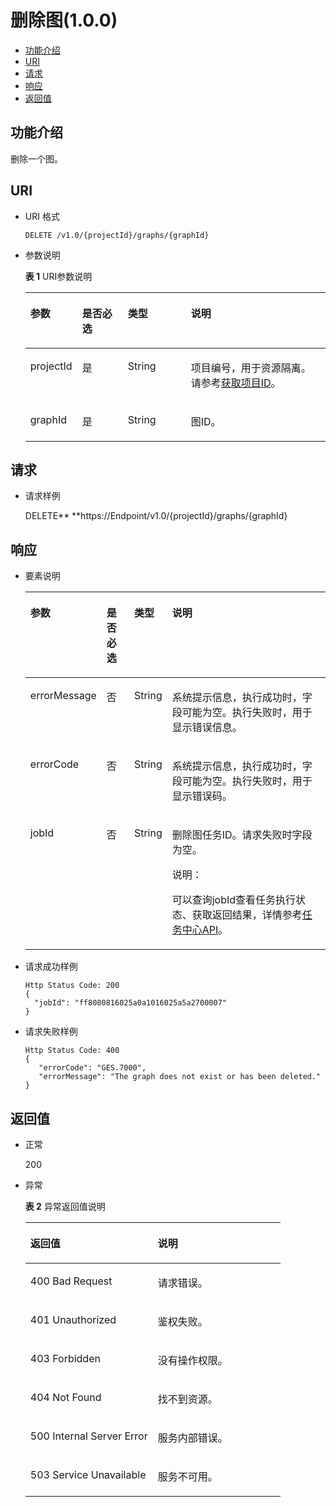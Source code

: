 # 删除图\(1.0.0\)<a name="ges_03_0021"></a>

-   [功能介绍](#section53957349)
-   [URI](#section15854097)
-   [请求](#section8469150)
-   [响应](#section9113494)
-   [返回值](#section14912584)

## 功能介绍<a name="section53957349"></a>

删除一个图。

## URI<a name="section15854097"></a>

-   URI 格式

    ```
    DELETE /v1.0/{projectId}/graphs/{graphId}
    ```

-   参数说明

    **表 1**  URI参数说明

    <a name="table16026679171120"></a>
    <table><thead align="left"><tr id="row25415660171120"><th class="cellrowborder" valign="top" width="13.750000000000002%" id="mcps1.2.5.1.1"><p id="p14047189171129"><a name="p14047189171129"></a><a name="p14047189171129"></a>参数</p>
    </th>
    <th class="cellrowborder" valign="top" width="15.809999999999999%" id="mcps1.2.5.1.2"><p id="p64080496171129"><a name="p64080496171129"></a><a name="p64080496171129"></a>是否必选</p>
    </th>
    <th class="cellrowborder" valign="top" width="21.560000000000002%" id="mcps1.2.5.1.3"><p id="p23137692171129"><a name="p23137692171129"></a><a name="p23137692171129"></a>类型</p>
    </th>
    <th class="cellrowborder" valign="top" width="48.88%" id="mcps1.2.5.1.4"><p id="p62213760171129"><a name="p62213760171129"></a><a name="p62213760171129"></a>说明</p>
    </th>
    </tr>
    </thead>
    <tbody><tr id="row46582709171120"><td class="cellrowborder" valign="top" width="13.750000000000002%" headers="mcps1.2.5.1.1 "><p id="p28374163171129"><a name="p28374163171129"></a><a name="p28374163171129"></a>projectId</p>
    </td>
    <td class="cellrowborder" valign="top" width="15.809999999999999%" headers="mcps1.2.5.1.2 "><p id="p16605841171129"><a name="p16605841171129"></a><a name="p16605841171129"></a>是</p>
    </td>
    <td class="cellrowborder" valign="top" width="21.560000000000002%" headers="mcps1.2.5.1.3 "><p id="p2895847171129"><a name="p2895847171129"></a><a name="p2895847171129"></a>String</p>
    </td>
    <td class="cellrowborder" valign="top" width="48.88%" headers="mcps1.2.5.1.4 "><p id="p33237054171129"><a name="p33237054171129"></a><a name="p33237054171129"></a>项目编号，用于资源隔离。请参考<a href="获取项目ID.md">获取项目ID</a>。</p>
    </td>
    </tr>
    <tr id="row11834019171120"><td class="cellrowborder" valign="top" width="13.750000000000002%" headers="mcps1.2.5.1.1 "><p id="p3512748171129"><a name="p3512748171129"></a><a name="p3512748171129"></a>graphId</p>
    </td>
    <td class="cellrowborder" valign="top" width="15.809999999999999%" headers="mcps1.2.5.1.2 "><p id="p16097147171129"><a name="p16097147171129"></a><a name="p16097147171129"></a>是</p>
    </td>
    <td class="cellrowborder" valign="top" width="21.560000000000002%" headers="mcps1.2.5.1.3 "><p id="p28800519171129"><a name="p28800519171129"></a><a name="p28800519171129"></a>String</p>
    </td>
    <td class="cellrowborder" valign="top" width="48.88%" headers="mcps1.2.5.1.4 "><p id="p51140663171129"><a name="p51140663171129"></a><a name="p51140663171129"></a>图ID。</p>
    </td>
    </tr>
    </tbody>
    </table>


## 请求<a name="section8469150"></a>

-   请求样例

    DELETE** **https://Endpoint/v1.0/\{projectId\}/graphs/\{graphId\}


## 响应<a name="section9113494"></a>

-   要素说明

    <a name="table16560833"></a>
    <table><thead align="left"><tr id="row17925982"><th class="cellrowborder" valign="top" width="15%" id="mcps1.1.5.1.1"><p id="p42718451"><a name="p42718451"></a><a name="p42718451"></a>参数</p>
    </th>
    <th class="cellrowborder" valign="top" width="10%" id="mcps1.1.5.1.2"><p id="p37642492"><a name="p37642492"></a><a name="p37642492"></a>是否必选</p>
    </th>
    <th class="cellrowborder" valign="top" width="9%" id="mcps1.1.5.1.3"><p id="p29143010"><a name="p29143010"></a><a name="p29143010"></a>类型</p>
    </th>
    <th class="cellrowborder" valign="top" width="66%" id="mcps1.1.5.1.4"><p id="p11773580"><a name="p11773580"></a><a name="p11773580"></a>说明</p>
    </th>
    </tr>
    </thead>
    <tbody><tr id="row14135906"><td class="cellrowborder" valign="top" width="15%" headers="mcps1.1.5.1.1 "><p id="p4157774"><a name="p4157774"></a><a name="p4157774"></a>errorMessage</p>
    </td>
    <td class="cellrowborder" valign="top" width="10%" headers="mcps1.1.5.1.2 "><p id="p1235381"><a name="p1235381"></a><a name="p1235381"></a>否</p>
    </td>
    <td class="cellrowborder" valign="top" width="9%" headers="mcps1.1.5.1.3 "><p id="p32957057"><a name="p32957057"></a><a name="p32957057"></a>String</p>
    </td>
    <td class="cellrowborder" valign="top" width="66%" headers="mcps1.1.5.1.4 "><p id="p52275994"><a name="p52275994"></a><a name="p52275994"></a>系统提示信息，执行成功时，字段可能为空。执行失败时，用于显示错误信息。</p>
    </td>
    </tr>
    <tr id="row721903"><td class="cellrowborder" valign="top" width="15%" headers="mcps1.1.5.1.1 "><p id="p58474149"><a name="p58474149"></a><a name="p58474149"></a>errorCode</p>
    </td>
    <td class="cellrowborder" valign="top" width="10%" headers="mcps1.1.5.1.2 "><p id="p38785628"><a name="p38785628"></a><a name="p38785628"></a>否</p>
    </td>
    <td class="cellrowborder" valign="top" width="9%" headers="mcps1.1.5.1.3 "><p id="p54628155"><a name="p54628155"></a><a name="p54628155"></a>String</p>
    </td>
    <td class="cellrowborder" valign="top" width="66%" headers="mcps1.1.5.1.4 "><p id="p62804459"><a name="p62804459"></a><a name="p62804459"></a>系统提示信息，执行成功时，字段可能为空。执行失败时，用于显示错误码。</p>
    </td>
    </tr>
    <tr id="row28369225"><td class="cellrowborder" valign="top" width="15%" headers="mcps1.1.5.1.1 "><p id="p16205877"><a name="p16205877"></a><a name="p16205877"></a>jobId</p>
    </td>
    <td class="cellrowborder" valign="top" width="10%" headers="mcps1.1.5.1.2 "><p id="p37607621"><a name="p37607621"></a><a name="p37607621"></a>否</p>
    </td>
    <td class="cellrowborder" valign="top" width="9%" headers="mcps1.1.5.1.3 "><p id="p26318433"><a name="p26318433"></a><a name="p26318433"></a>String</p>
    </td>
    <td class="cellrowborder" valign="top" width="66%" headers="mcps1.1.5.1.4 "><p id="p51418354"><a name="p51418354"></a><a name="p51418354"></a>删除图任务ID。请求失败时字段为空。</p>
    <div class="note" id="note9729320320"><a name="note9729320320"></a><a name="note9729320320"></a><span class="notetitle"> 说明： </span><div class="notebody"><p id="p1872133312"><a name="p1872133312"></a><a name="p1872133312"></a>可以查询jobId查看任务执行状态、获取返回结果，详情参考<a href="任务中心API.md">任务中心API</a>。</p>
    </div></div>
    </td>
    </tr>
    </tbody>
    </table>

-   请求成功样例

    ```
    Http Status Code: 200
    {
      "jobId": "ff8080816025a0a1016025a5a2700007"
    }
    ```

-   请求失败样例

    ```
    Http Status Code: 400
    {
       "errorCode": "GES.7000",
       "errorMessage": "The graph does not exist or has been deleted." 
    }
    ```


## 返回值<a name="section14912584"></a>

-   正常

    200

-   异常

    **表 2**  异常返回值说明

    <a name="table21182911172628"></a>
    <table><thead align="left"><tr id="row22686601172628"><th class="cellrowborder" valign="top" width="50%" id="mcps1.2.3.1.1"><p id="p29113043172638"><a name="p29113043172638"></a><a name="p29113043172638"></a>返回值</p>
    </th>
    <th class="cellrowborder" valign="top" width="50%" id="mcps1.2.3.1.2"><p id="p9346244172638"><a name="p9346244172638"></a><a name="p9346244172638"></a>说明</p>
    </th>
    </tr>
    </thead>
    <tbody><tr id="row13233353172628"><td class="cellrowborder" valign="top" width="50%" headers="mcps1.2.3.1.1 "><p id="p50316832172638"><a name="p50316832172638"></a><a name="p50316832172638"></a>400 Bad Request</p>
    </td>
    <td class="cellrowborder" valign="top" width="50%" headers="mcps1.2.3.1.2 "><p id="p49131611172638"><a name="p49131611172638"></a><a name="p49131611172638"></a>请求错误。</p>
    </td>
    </tr>
    <tr id="row657300172628"><td class="cellrowborder" valign="top" width="50%" headers="mcps1.2.3.1.1 "><p id="p47920375172638"><a name="p47920375172638"></a><a name="p47920375172638"></a>401 Unauthorized</p>
    </td>
    <td class="cellrowborder" valign="top" width="50%" headers="mcps1.2.3.1.2 "><p id="p56345162172638"><a name="p56345162172638"></a><a name="p56345162172638"></a>鉴权失败。</p>
    </td>
    </tr>
    <tr id="row23989959172628"><td class="cellrowborder" valign="top" width="50%" headers="mcps1.2.3.1.1 "><p id="p4998764172638"><a name="p4998764172638"></a><a name="p4998764172638"></a>403 Forbidden</p>
    </td>
    <td class="cellrowborder" valign="top" width="50%" headers="mcps1.2.3.1.2 "><p id="p2246721172638"><a name="p2246721172638"></a><a name="p2246721172638"></a>没有操作权限。</p>
    </td>
    </tr>
    <tr id="row49197943172628"><td class="cellrowborder" valign="top" width="50%" headers="mcps1.2.3.1.1 "><p id="p27247364172638"><a name="p27247364172638"></a><a name="p27247364172638"></a>404 Not Found</p>
    </td>
    <td class="cellrowborder" valign="top" width="50%" headers="mcps1.2.3.1.2 "><p id="p59552853172638"><a name="p59552853172638"></a><a name="p59552853172638"></a>找不到资源。</p>
    </td>
    </tr>
    <tr id="row13744769172628"><td class="cellrowborder" valign="top" width="50%" headers="mcps1.2.3.1.1 "><p id="p61704332172638"><a name="p61704332172638"></a><a name="p61704332172638"></a>500 Internal Server Error</p>
    </td>
    <td class="cellrowborder" valign="top" width="50%" headers="mcps1.2.3.1.2 "><p id="p31994980172638"><a name="p31994980172638"></a><a name="p31994980172638"></a>服务内部错误。</p>
    </td>
    </tr>
    <tr id="row305099172628"><td class="cellrowborder" valign="top" width="50%" headers="mcps1.2.3.1.1 "><p id="p37564761172638"><a name="p37564761172638"></a><a name="p37564761172638"></a>503 Service Unavailable</p>
    </td>
    <td class="cellrowborder" valign="top" width="50%" headers="mcps1.2.3.1.2 "><p id="p22846801172638"><a name="p22846801172638"></a><a name="p22846801172638"></a>服务不可用。</p>
    </td>
    </tr>
    </tbody>
    </table>


